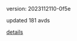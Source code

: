 version: 2023112110-0f5e

updated 181 avds

[details](https://github.com/0x74f917491bfa7ebfa379/ali_avd_db/blob/master/change_log/2023/11/21/10/0f5e.txt)